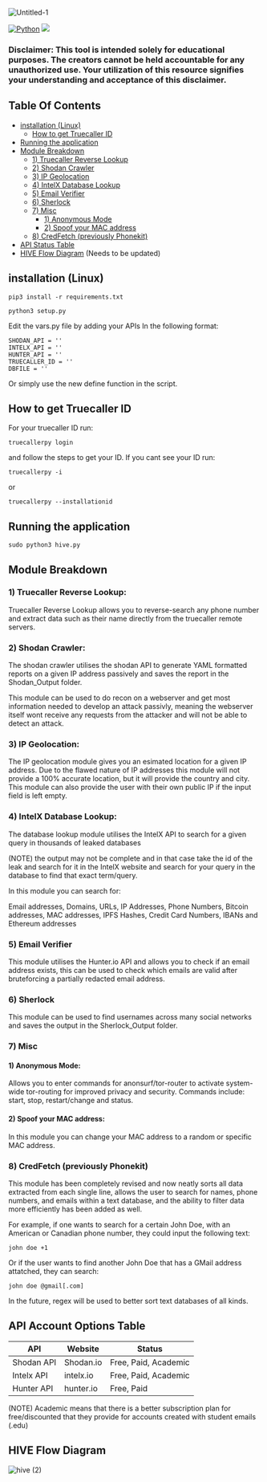 ![Untitled-1](https://user-images.githubusercontent.com/43708460/215892281-dd242251-909e-40b0-bcba-c932269ec482.png)


[![Python](https://img.shields.io/badge/Python-%E2%89%A5%203.6-yellow.svg)](https://www.python.org/)
<img src="https://img.shields.io/badge/Developed%20on-kali%20linux%20&%20black%20arch-blueviolet">

### Disclaimer: This tool is intended solely for educational purposes. The creators cannot be held accountable for any unauthorized use. Your utilization of this resource signifies your understanding and acceptance of this disclaimer.

## Table Of Contents

* [installation (Linux)](#installation-linux)
     * [How to get Truecaller ID](#How-to-get-Truecaller-ID)
* [Running the application](#running-the-application)
* [Module Breakdown](#module-breakdown)
   * [1) Truecaller Reverse Lookup](#1-truecaller-reverse-lookup)
   * [2) Shodan Crawler](#2-shodan-crawler)
   * [3) IP Geolocation](#3-ip-geolocation)
   * [4) IntelX Database Lookup](#4-database-lookup)
   * [5) Email Verifier](#5-email-verifier)
   * [6) Sherlock](#6-sherlock)
   * [7) Misc](#7-misc)
      * [1) Anonymous Mode](#1-anonymous-mode)
      * [2) Spoof your MAC address](#2-spoof-your-mac-address)
   * [8) CredFetch (previously Phonekit)](#8-credfetch-previously-phonekit)
* [API Status Table](#api-status-table)
* [HIVE Flow Diagram](#hive-flow-diagram) (Needs to be updated)

## installation (Linux)

    pip3 install -r requirements.txt
    
    python3 setup.py

 Edit the vars.py file by adding your APIs In the following format:

    SHODAN_API = ''
    INTELX_API = ''
    HUNTER_API = ''
    TRUECALLER_ID = ''
    DBFILE = ''

Or simply use the new define function in the script.

## How to get Truecaller ID

For your truecaller ID run:

    truecallerpy login

and follow the steps to get your ID.
If you cant see your ID run:

    truecallerpy -i

or

    truecallerpy --installationid

## Running the application

    sudo python3 hive.py

## Module Breakdown

### 1) Truecaller Reverse Lookup:

Truecaller Reverse Lookup allows you to reverse-search any phone number and extract data such as their name directly from the truecaller remote servers.

### 2) Shodan Crawler:

The shodan crawler utilises the shodan API to generate YAML formatted reports on a given IP address passively and saves the report in the Shodan_Output folder.

This module can be used to do recon on a webserver and get most information needed to develop an attack passivly, meaning the webserver itself wont receive any requests from the attacker and will not be able to detect an attack.

### 3) IP Geolocation:

The IP geolocation module gives you an esimated location for a given IP address. Due to the flawed nature of IP addresses this module will not provide a 100% accurate location, but it will provide the country and city. This module can also provide the user with their own public IP if the input field is left empty.

### 4) IntelX Database Lookup:

The database lookup module utilises the IntelX API to search for a given query in thousands of leaked databases

(NOTE) the output may not be complete and in that case take the id of the leak and search for it in the IntelX website and search for your query in the database to find that exact term/query.

In this module you can search for:

Email addresses, Domains, URLs, IP Addresses, Phone Numbers, Bitcoin addresses, MAC addresses, IPFS Hashes, Credit Card Numbers, IBANs and Ethereum addresses

### 5) Email Verifier

This module utilises the Hunter.io API and allows you to check if an email address exists, this can be used to check which emails are valid after bruteforcing a partially redacted email address.

### 6) Sherlock

This module can be used to find usernames across many social networks and saves the output in the Sherlock_Output folder.

### 7) Misc

#### 1) Anonymous Mode:

Allows you to enter commands for anonsurf/tor-router to activate system-wide tor-routing for improved privacy and security. Commands include: start, stop, restart/change and status.

#### 2) Spoof your MAC address:

In this module you can change your MAC address to a random or specific MAC address.

### 8) CredFetch (previously Phonekit)

This module has been completely revised and now neatly sorts all data extracted from each single line, allows the user to search for names, phone numbers, and emails within a text database, and the ability to filter data more efficiently has been added as well.

For example, if one wants to search for a certain John Doe, with an American or Canadian phone number, they could input the following text:

    john doe +1

Or if the user wants to find another John Doe that has a GMail address attatched, they can search:

    john doe @gmail[.com]

In the future, regex will be used to better sort text databases of all kinds.

</ul>

## API Account Options Table

|API|Website|Status|
|----|----|----|
|Shodan API|Shodan.io|Free, Paid, Academic|
|Intelx API|intelx.io|Free, Paid, Academic|
|Hunter API|hunter.io|Free, Paid|

(NOTE) Academic means that there is a better subscription plan for free/discounted that they provide for accounts created with student emails (.edu)

## HIVE Flow Diagram
![hive (2)](https://user-images.githubusercontent.com/43708460/215889147-25a2bed3-df29-40a0-8e7d-deba0934e97c.jpeg)

